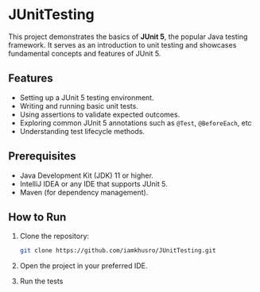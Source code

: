 # JUnitTesting

This project demonstrates the basics of **JUnit 5**, the popular Java testing framework. It serves as an introduction to unit testing and showcases fundamental concepts and features of JUnit 5.

## Features

- Setting up a JUnit 5 testing environment.
- Writing and running basic unit tests.
- Using assertions to validate expected outcomes.
- Exploring common JUnit 5 annotations such as `@Test`, `@BeforeEach`, etc
- Understanding test lifecycle methods.

## Prerequisites

- Java Development Kit (JDK) 11 or higher.
- IntelliJ IDEA or any IDE that supports JUnit 5.
- Maven (for dependency management).

## How to Run

1. Clone the repository:
   ```bash
   git clone https://github.com/iamkhusro/JUnitTesting.git
   ```

2. Open the project in your preferred IDE.

4. Run the tests
